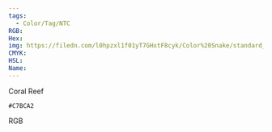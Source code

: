 ```yaml
---
tags:
  - Color/Tag/NTC
RGB:
Hex:
img: https://filedn.com/l0hpzxl1f01yT7GHxtF8cyk/Color%20Snake/standard_csv_to_svg/%23/C7BCA2.svg
CMYK:
HSL:
Name:
---
```

Coral Reef
```palette
#C7BCA2
```
RGB
